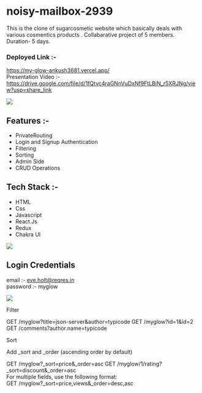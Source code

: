 # noisy-mailbox-2939


This is the clone of sugarcosmetic website which basically deals with various cosmentics products .
Collabarative project of 5 members.
Duration- 5 days.

<span> <h3 display="inline">Deployed Link :- </h3> https://my-glow-ankush3681.vercel.app/ </span> 
<br/>
Presentation Video :- https://drive.google.com/file/d/1fQtvc4raGNnVuDxNf9FtLBiN_r5XRJNg/view?usp=share_link


<Img src="https://my-glow-ankush3681.vercel.app/static/media/logo3my.6318ea5f18dd4fcbda03.jpg" />

<h2>Features :- </h2>
<ul>
 <li> PrivateRouting</li>
 <li>Login and Signup Authentication</li>
 <li> Filtering</li>
 <li> Sorting</li>
 <li>Admin Side</li>
 <li>CRUD Operations</li>
  </ul>
  

<h2>Tech Stack :- </h2>
<ul>
 
 <li> HTML</li>
 <li> Css</li>
 <li> Javascript</li>
 <li> React.Js</li>
 <li> Redux</li>
 <li> Chakra UI</li>
 </ul>

<Img src="[https://in.sugarcosmetics.com/_next/image?url=https%3A%2F%2Fd32baadbbpueqt.cloudfront.net%2FHomepage%2F92bece5a-10f7-492b-8968-ca0e104cfd63.gif&w=1920&q=75](https://in.sugarcosmetics.com/_next/image?url=https%3A%2F%2Fd32baadbbpueqt.cloudfront.net%2FHomepage%2F562fe539-20b1-4239-903e-9a27747b8bf0.gif&w=1920&q=75)" />



<h2>Login Credentials</h2>

email :- eve.holt@reqres.in
<br/>
password :- myglow

<Img src="https://in.sugarcosmetics.com/_next/image?url=https://d32baadbbpueqt.cloudfront.net/Homepage/0533d215-072d-46a6-a126-656aa10580fb.jpg&w=1920&q=75" />


Filter

GET /myglow?title=json-server&author=typicode
GET /myglow?id=1&id=2
GET /comments?author.name=typicode


<P text-decoration="underline">Sort</>

Add _sort and _order (ascending order by default)

GET /myglow?_sort=price&_order=asc
GET /myglow/1/rating?_sort=discount&_order=asc
<br/>
For multiple fields, use the following format:
<br/>
GET /myglow?_sort=price,views&_order=desc,asc

